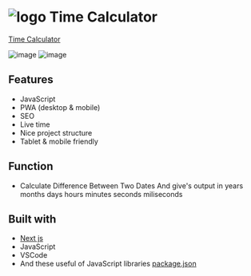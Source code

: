 

# ![logo](/public/favicon.ico) Time Calculator

[Time Calculator](https://mehardiknaik.github.io/time-calculator/)

![image](https://user-images.githubusercontent.com/96820742/159150332-3dd0ca5d-b44d-4f17-8aca-d799f7b1abc7.png)
![image](https://user-images.githubusercontent.com/96820742/159150384-d1e7b40f-b590-457b-a365-7e881093dfcf.png)

## Features

- JavaScript
- PWA (desktop & mobile)
- SEO
- Live time
- Nice project structure
- Tablet & mobile friendly

## Function

- Calculate Difference Between Two Dates And give's output in years months days hours minutes seconds miliseconds

## Built with

- [Next js](https://nextjs.org/)
- JavaScript
- VSCode
- And these useful of JavaScript libraries [package.json](package.json)
